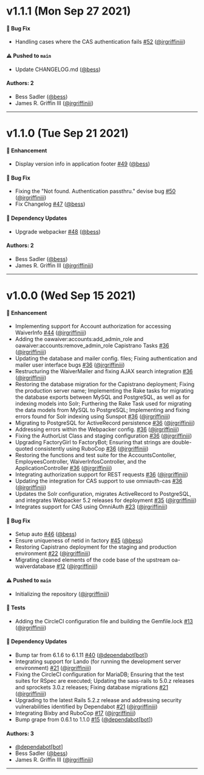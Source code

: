# v1.1.1 (Mon Sep 27 2021)

#### 🐛 Bug Fix

- Handling cases where the CAS authentication fails [#52](https://github.com/pulibrary/oawaiver/pull/52) ([@jrgriffiniii](https://github.com/jrgriffiniii))

#### ⚠️ Pushed to `main`

- Update CHANGELOG.md ([@bess](https://github.com/bess))

#### Authors: 2

- Bess Sadler ([@bess](https://github.com/bess))
- James R. Griffin III ([@jrgriffiniii](https://github.com/jrgriffiniii))

---

# v1.1.0 (Tue Sep 21 2021)

#### 🚀 Enhancement

- Display version info in application footer [#49](https://github.com/pulibrary/oawaiver/pull/49) ([@bess](https://github.com/bess))

#### 🐛 Bug Fix

- Fixing the "Not found. Authentication passthru." devise bug [#50](https://github.com/pulibrary/oawaiver/pull/50) ([@jrgriffiniii](https://github.com/jrgriffiniii))
- Fix Changelog [#47](https://github.com/pulibrary/oawaiver/pull/47) ([@bess](https://github.com/bess))

#### 🔩 Dependency Updates

- Upgrade webpacker [#48](https://github.com/pulibrary/oawaiver/pull/48) ([@bess](https://github.com/bess))

#### Authors: 2

- Bess Sadler ([@bess](https://github.com/bess))
- James R. Griffin III ([@jrgriffiniii](https://github.com/jrgriffiniii))

---

# v1.0.0 (Wed Sep 15 2021)

#### 🚀 Enhancement

- Implementing support for Account authorization for accessing WaiverInfo [#44](https://github.com/pulibrary/oawaiver/pull/44) ([@jrgriffiniii](https://github.com/jrgriffiniii))
- Adding the oawaiver:accounts:add_admin_role and oawaiver:accounts:remove_admin_role Capistrano Tasks [#36](https://github.com/pulibrary/oawaiver/pull/36) ([@jrgriffiniii](https://github.com/jrgriffiniii))
- Updating the database and mailer config. files; Fixing authentication and mailer user interface bugs [#36](https://github.com/pulibrary/oawaiver/pull/36) ([@jrgriffiniii](https://github.com/jrgriffiniii))
- Restructuring the WaiverMailer and fixing AJAX search integration [#36](https://github.com/pulibrary/oawaiver/pull/36) ([@jrgriffiniii](https://github.com/jrgriffiniii))
- Restoring the database migration for the Capistrano deployment; Fixing the production server name; Implementing the Rake tasks for migrating the database exports between MySQL and PostgreSQL, as well as for indexing models into Solr; Furthering the Rake Task used for migrating the data models from MySQL to PostgreSQL; Implementing and fixing errors found for Solr indexing using Sunspot [#36](https://github.com/pulibrary/oawaiver/pull/36) ([@jrgriffiniii](https://github.com/jrgriffiniii))
- Migrating to PostgreSQL for ActiveRecord persistence [#36](https://github.com/pulibrary/oawaiver/pull/36) ([@jrgriffiniii](https://github.com/jrgriffiniii))
- Addressing errors within the Webpacker config. [#36](https://github.com/pulibrary/oawaiver/pull/36) ([@jrgriffiniii](https://github.com/jrgriffiniii))
- Fixing the AuthorList Class and staging configuration [#36](https://github.com/pulibrary/oawaiver/pull/36) ([@jrgriffiniii](https://github.com/jrgriffiniii))
- Upgrading FactoryGirl to FactoryBot; Ensuring that strings are double-quoted consistently using RuboCop [#36](https://github.com/pulibrary/oawaiver/pull/36) ([@jrgriffiniii](https://github.com/jrgriffiniii))
- Restoring the functions and test suite for the AccountsContoller, EmployeesController, WaiverInfosController, and the ApplicationController [#36](https://github.com/pulibrary/oawaiver/pull/36) ([@jrgriffiniii](https://github.com/jrgriffiniii))
- Integrating authorization support for REST requests [#36](https://github.com/pulibrary/oawaiver/pull/36) ([@jrgriffiniii](https://github.com/jrgriffiniii))
- Updating the integration for CAS support to use omniauth-cas [#36](https://github.com/pulibrary/oawaiver/pull/36) ([@jrgriffiniii](https://github.com/jrgriffiniii))
- Updates the Solr configuration, migrates ActiveRecord to PostgreSQL, and integrates Webpacker 5.2 releases for deployment [#35](https://github.com/pulibrary/oawaiver/pull/35) ([@jrgriffiniii](https://github.com/jrgriffiniii))
- Integrates support for CAS using OmniAuth [#23](https://github.com/pulibrary/oawaiver/pull/23) ([@jrgriffiniii](https://github.com/jrgriffiniii))

#### 🐛 Bug Fix

- Setup auto [#46](https://github.com/pulibrary/oawaiver/pull/46) ([@bess](https://github.com/bess))
- Ensure uniqueness of netid in factory [#45](https://github.com/pulibrary/oawaiver/pull/45) ([@bess](https://github.com/bess))
- Restoring Capistrano deployment for the staging and production environment [#22](https://github.com/pulibrary/oawaiver/pull/22) ([@jrgriffiniii](https://github.com/jrgriffiniii))
- Migrating cleaned elements of the code base of the upstream oa-waiverdatabase [#12](https://github.com/pulibrary/oawaiver/pull/12) ([@jrgriffiniii](https://github.com/jrgriffiniii))

#### ⚠️ Pushed to `main`

- Initializing the repository ([@jrgriffiniii](https://github.com/jrgriffiniii))

#### 🧪 Tests

- Adding the CircleCI configuration file and building the Gemfile.lock [#13](https://github.com/pulibrary/oawaiver/pull/13) ([@jrgriffiniii](https://github.com/jrgriffiniii))

#### 🔩 Dependency Updates

- Bump tar from 6.1.6 to 6.1.11 [#40](https://github.com/pulibrary/oawaiver/pull/40) ([@dependabot[bot]](https://github.com/dependabot[bot]))
- Integrating support for Lando (for running the development server environment) [#21](https://github.com/pulibrary/oawaiver/pull/21) ([@jrgriffiniii](https://github.com/jrgriffiniii))
- Fixing the CircleCI configuration for MariaDB; Ensuring that the test suites for RSpec are executed; Updating the sass-rails to 5.0.z releases and sprockets 3.0.z releases; Fixing database migrations [#21](https://github.com/pulibrary/oawaiver/pull/21) ([@jrgriffiniii](https://github.com/jrgriffiniii))
- Upgrading to the latest Rails 5.2.z release and addressing security vulnerabilities identified by Dependabot [#21](https://github.com/pulibrary/oawaiver/pull/21) ([@jrgriffiniii](https://github.com/jrgriffiniii))
- Integrating Bixby and RuboCop [#17](https://github.com/pulibrary/oawaiver/pull/17) ([@jrgriffiniii](https://github.com/jrgriffiniii))
- Bump grape from 0.6.1 to 1.1.0 [#15](https://github.com/pulibrary/oawaiver/pull/15) ([@dependabot[bot]](https://github.com/dependabot[bot]))

#### Authors: 3

- [@dependabot[bot]](https://github.com/dependabot[bot])
- Bess Sadler ([@bess](https://github.com/bess))
- James R. Griffin III ([@jrgriffiniii](https://github.com/jrgriffiniii))

---



